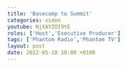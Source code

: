 ```yaml
---
title: 'Basecamp to Summit'
categories: video
youtube: NjXAYZOI9tE
roles: ['Host','Executive Producer']
tags: ['Phantom Radio','Phantom TV']
layout: post
date: 2022-05-18 10:00 +0100
---
```

